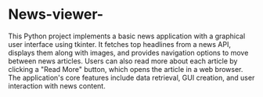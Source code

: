 # News-viewer-
This Python project implements a basic news application with a graphical user interface using tkinter. It fetches top headlines from a news API, displays them along with images, and provides navigation options to move between news articles. Users can also read more about each article by clicking a "Read More" button, which opens the article in a web browser.
The application's core features include data retrieval, GUI creation, and user interaction with news content.

